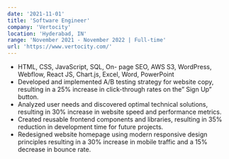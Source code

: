 ```yaml
---
date: '2021-11-01'
title: 'Software Engineer'
company: 'Vertocity'
location: 'Hyderabad, IN'
range: 'November 2021 - November 2022 | Full-time'
url: 'https://www.vertocity.com/'
---
```


- HTML, CSS, JavaScript, SQL, On- page SEO, AWS S3, WordPress, Webflow, React JS, Chart.js, Excel, Word, PowerPoint
- Developed and implemented A/B testing strategy for website copy, resulting in a 25% increase in click-through rates on the” Sign Up” button.
- Analyzed user needs and discovered optimal technical solutions, resulting in 30% increase in website speed and performance metrics.
- Created reusable frontend components and libraries, resulting in 35% reduction in development time for future projects.
- Redesigned website homepage using modern responsive design principles resulting in a 30% increase in mobile traffic and a 15% decrease in bounce rate.
